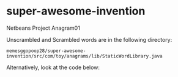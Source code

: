 # super-awesome-invention
Netbeans Project Anagram01

Unscrambled and Scrambled words are in the following directory:

`memesggopoop28/super-awesome-invention/src/com/toy/anagrams/lib/StaticWordLibrary.java`

Alternatively, look at the code below:

```java

```
